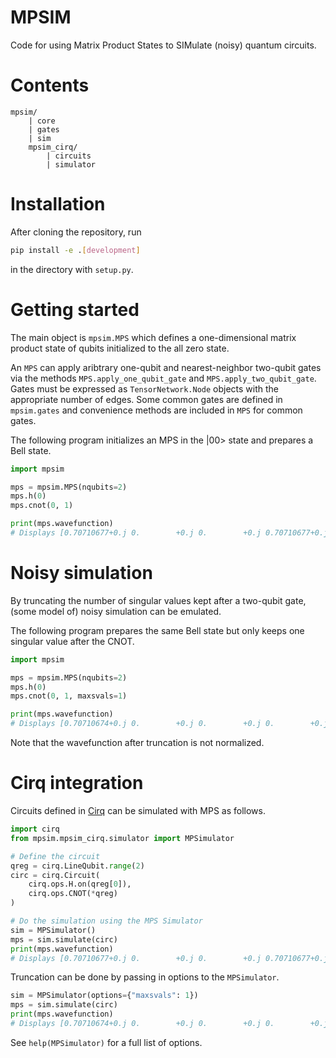 # MPSIM

Code for using Matrix Product States to SIMulate (noisy) quantum circuits.

# Contents

```
mpsim/
    | core
    | gates
    | sim
	mpsim_cirq/
		| circuits
		| simulator
```

# Installation

After cloning the repository, run

```bash
pip install -e .[development]
```

in the directory with `setup.py`.

# Getting started

The main object is `mpsim.MPS` which defines a one-dimensional matrix product state of qubits initialized to the all zero state.

An `MPS` can apply aribtrary one-qubit and nearest-neighbor two-qubit gates via the methods `MPS.apply_one_qubit_gate` and `MPS.apply_two_qubit_gate`. Gates must be expressed as `TensorNetwork.Node` objects with the appropriate number of edges. Some common gates are defined in `mpsim.gates` and convenience methods are included in `MPS` for common gates.

The following program initializes an MPS in the |00> state and prepares a Bell state.

```python
import mpsim

mps = mpsim.MPS(nqubits=2)
mps.h(0)
mps.cnot(0, 1)

print(mps.wavefunction)
# Displays [0.70710677+0.j 0.        +0.j 0.        +0.j 0.70710677+0.j]
```

# Noisy simulation

By truncating the number of singular values kept after a two-qubit gate, (some model of) noisy simulation can be emulated.

The following program prepares the same Bell state but only keeps one singular value after the CNOT.

```python
import mpsim

mps = mpsim.MPS(nqubits=2)
mps.h(0)
mps.cnot(0, 1, maxsvals=1)

print(mps.wavefunction)
# Displays [0.70710674+0.j 0.        +0.j 0.        +0.j 0.        +0.j]
```

Note that the wavefunction after truncation is not normalized.

# Cirq integration

Circuits defined in [Cirq](https://github.com/quantumlib/Cirq) can be simulated with MPS as follows.

```python
import cirq
from mpsim.mpsim_cirq.simulator import MPSimulator

# Define the circuit
qreg = cirq.LineQubit.range(2)
circ = cirq.Circuit(
    cirq.ops.H.on(qreg[0]),
    cirq.ops.CNOT(*qreg)
)

# Do the simulation using the MPS Simulator
sim = MPSimulator()
mps = sim.simulate(circ)
print(mps.wavefunction)
# Displays [0.70710677+0.j 0.        +0.j 0.        +0.j 0.70710677+0.j]
```

Truncation can be done by passing in options to the `MPSimulator`.

```python
sim = MPSimulator(options={"maxsvals": 1})
mps = sim.simulate(circ)
print(mps.wavefunction)
# Displays [0.70710674+0.j 0.        +0.j 0.        +0.j 0.        +0.j]
```

See `help(MPSimulator)` for a full list of options.


